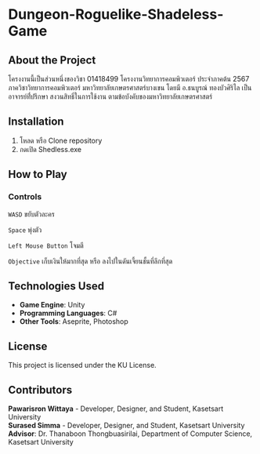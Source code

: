 # Dungeon-Roguelike-Shadeless-Game

## About the Project
โครงงานนี้เป็นส่วนหนึ่งของวิชา 01418499 โครงงานวิทยาการคอมพิวเตอร์ ประจำภาคต้น 2567 ภาควิชาวิทยาการคอมพิวเตอร์ มหาวิทยาลัยเกษตรศาสตร์บางเขน โดยมี อ.ธนบูรณ์ ทองบัวศิริไล เป็นอาจารย์ที่่ปรึกษา สงวนสิทธิ์ในการใช้งาน ตามข้อบังคับของมหาวิทยาลัยเกษตรศาสตร์

## Installation
1. โหลด หรือ Clone repository
2. กดเปิด Shedless.exe
   
## How to Play
### Controls
`WASD` ขยับตัวละคร

`Space` พุ่งตัว

`Left Mouse Button` โจมตี

`Objective` เก็บเงินให้มากที่สุด หรือ ลงไปในดันเจี้ยนชั้นที่ลึกที่สุด

## Technologies Used
- **Game Engine**: Unity
- **Programming Languages**: C#
- **Other Tools**: Aseprite, Photoshop
  
## License
This project is licensed under the KU License.

## Contributors
**Pawarisron Wittaya** - Developer, Designer, and Student, Kasetsart University\
**Surased Simma** - Developer, Designer, and Student, Kasetsart University\
**Advisor**: Dr. Thanaboon Thongbuasirilai, Department of Computer Science, Kasetsart University



